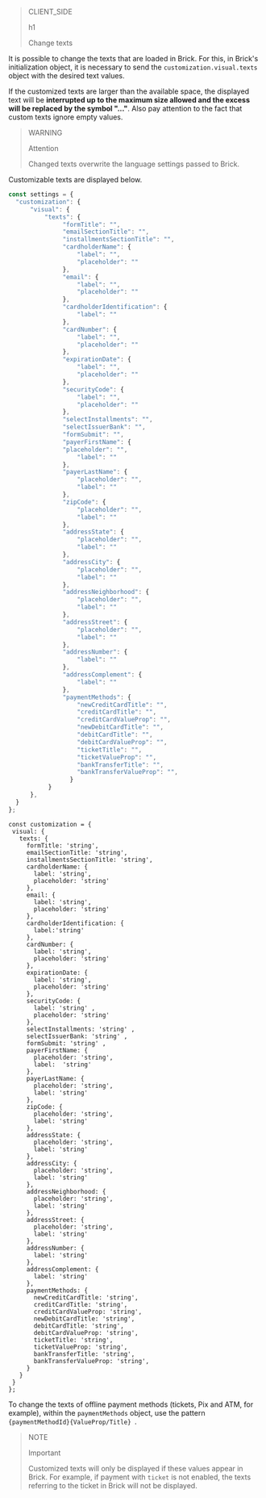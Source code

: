 > CLIENT_SIDE
>
> h1
>
> Change texts

It is possible to change the texts that are loaded in Brick. For this, in Brick's initialization object, it is necessary to send the `customization.visual.texts` object with the desired text values.

If the customized texts are larger than the available space, the displayed text will be **interrupted up to the maximum size allowed and the excess will be replaced by the symbol "..."**. Also pay attention to the fact that custom texts ignore empty values.

> WARNING
>
> Attention
>
> Changed texts overwrite the language settings passed to Brick.

Customizable texts are displayed below.

```Javascript
const settings = {
  "customization": {
      "visual": {
          "texts": {
               "formTitle": "",
               "emailSectionTitle": "",
               "installmentsSectionTitle": "",
               "cardholderName": {
                   "label": "",
                   "placeholder": ""
               },
               "email": {
                   "label": "",
                   "placeholder": ""
               },
               "cardholderIdentification": {
                   "label": ""
               },
               "cardNumber": {
                   "label": "",
                   "placeholder": ""
               },
               "expirationDate": {
                   "label": "",
                   "placeholder": ""
               },
               "securityCode": {
                   "label": "",
                   "placeholder": ""
               },
               "selectInstallments": "",
               "selectIssuerBank": "",
               "formSubmit": "",
               "payerFirstName": {
               "placeholder": "",
                   "label": ""
               },
               "payerLastName": {
                   "placeholder": "",
                   "label": ""
               },
               "zipCode": {
                   "placeholder": "",
                   "label": ""
               },
               "addressState": {
                   "placeholder": "",
                   "label": ""
               },
               "addressCity": {
                   "placeholder": "",
                   "label": ""
               },
               "addressNeighborhood": {
                   "placeholder": "",
                   "label": ""
               },
               "addressStreet": {
                   "placeholder": "",
                   "label": ""
               },
               "addressNumber": {
                   "label": ""
               },
               "addressComplement": {
                   "label": ""
               },
               "paymentMethods": {
                   "newCreditCardTitle": "",
                   "creditCardTitle": "",
                   "creditCardValueProp": "",
                   "newDebitCardTitle": "",
                   "debitCardTitle": "",
                   "debitCardValueProp": "",
                   "ticketTitle": "",
                   "ticketValueProp": "",
                   "bankTransferTitle": "",
                   "bankTransferValueProp": "",
                 }
           }
      },
  }
};
```

```react-jsx
const customization = {
 visual: {
   texts: {
     formTitle: 'string',
     emailSectionTitle: 'string',
     installmentsSectionTitle: 'string',
     cardholderName: {
       label: 'string',
       placeholder: 'string'
     },
     email: {
       label: 'string',
       placeholder: 'string'
     },
     cardholderIdentification: {
       label:'string'
     },
     cardNumber: {
       label: 'string',
       placeholder: 'string'
     },
     expirationDate: {
       label: 'string',
       placeholder: 'string'
     },
     securityCode: {
       label: 'string' ,
       placeholder: 'string'
     },
     selectInstallments: 'string' ,
     selectIssuerBank: 'string' ,
     formSubmit: 'string' ,
     payerFirstName: {
       placeholder: 'string',
       label:  'string'
     },
     payerLastName: {
       placeholder: 'string',
       label: 'string'
     },
     zipCode: {
       placeholder: 'string',
       label: 'string'
     },
     addressState: {
       placeholder: 'string',
       label: 'string'
     },
     addressCity: {
       placeholder: 'string',
       label: 'string'
     },
     addressNeighborhood: {
       placeholder: 'string',
       label: 'string'
     },
     addressStreet: {
       placeholder: 'string',
       label: 'string'
     },
     addressNumber: {
       label: 'string'
     },
     addressComplement: {
       label: 'string'
     },
     paymentMethods: {
       newCreditCardTitle: 'string',
       creditCardTitle: 'string',
       creditCardValueProp: 'string',
       newDebitCardTitle: 'string',
       debitCardTitle: 'string',
       debitCardValueProp: 'string',
       ticketTitle: 'string',
       ticketValueProp: 'string',
       bankTransferTitle: 'string',
       bankTransferValueProp: 'string',
     }
   }
 }
};
```

To change the texts of offline payment methods (tickets, Pix and ATM, for example), within the `paymentMethods` object, use the pattern `{paymentMethodId}{ValueProp/Title} `.

> NOTE
>
> Important
>
> Customized texts will only be displayed if these values appear in Brick. For example, if payment with `ticket` is not enabled, the texts referring to the ticket in Brick will not be displayed.